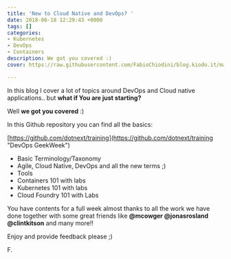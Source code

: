 ```yaml
---
title: 'New to Cloud Native and DevOps? '
date: 2018-06-18 12:29:43 +0000
tags: []
categories:
- Kubernetes
- DevOps
- Containers
description: We got you covered :)
cover: https://raw.githubusercontent.com/FabioChiodini/blog.kiodo.it/master/images/Worked-Fine-In-Dev-Ops-Problem-Now.jpg

---
```

In this blog I cover a lot of topics around DevOps and Cloud native applications.. but **what if You are just starting?**

Well **we got you covered** :)

In this Github repository you can find all the basics:

[https://github.com/dotnext/training](https://github.com/dotnext/training "DevOps GeekWeek")

* Basic Terminology/Taxonomy
* Agile, Cloud Native, DevOps and all the new terms ;)
* Tools
* Containers 101 with labs
* Kubernetes 101 with labs
* Cloud Foundry 101 with Labs

You have contents for a full week almost thanks to all the work we have done together with some great friends like **@mcowger @jonasrosland @clintkitson** and many more!!

Enjoy and provide feedback please ;)

F.